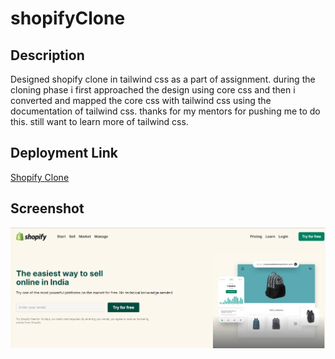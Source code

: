 # shopifyClone

## Description

Designed shopify clone in tailwind css as a part of assignment. during the cloning phase i first approached the design using core css and then i converted and mapped the core css with tailwind css using the documentation of tailwind css. thanks for my mentors for pushing me to do this. still want to learn more of tailwind css.

## Deployment Link

[Shopify Clone](https://animated-maamoul-9312fb.netlify.app/)

## Screenshot

![Login form image](https://github.com/PonmuraliGIT/shopifyClone/blob/main/shopify-cover.png)
